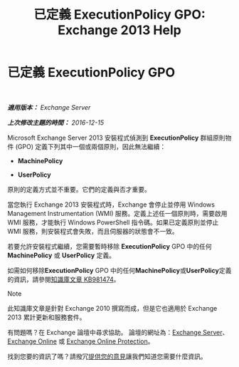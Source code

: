 ﻿---
title: '已定義 ExecutionPolicy GPO: Exchange 2013 Help'
TOCTitle: 已定義 ExecutionPolicy GPO
ms:assetid: 63de83e2-9a6b-4f57-85b9-df445bea18dd
ms:mtpsurl: https://technet.microsoft.com/zh-tw/library/ms.exch.setupreadiness.powershellexecutionpolicycheckset(v=EXCHG.150)
ms:contentKeyID: 61204228
ms.date: 05/21/2018
mtps_version: v=EXCHG.150
ms.translationtype: MT
---

# 已定義 ExecutionPolicy GPO

 

_**適用版本：** Exchange Server_

_**上次修改主題的時間：** 2016-12-15_

Microsoft Exchange Server 2013 安裝程式偵測到 **ExecutionPolicy** 群組原則物件 (GPO) 定義下列其中一個或兩個原則，因此無法繼續：

  - **MachinePolicy**

  - **UserPolicy**

原則的定義方式並不重要。它們的定義與否才重要。

當您執行 Exchange 2013 安裝程式時，Exchange 會停止並停用 Windows Management Instrumentation (WMI) 服務。定義上述任一個原則時，需要啟用 WMI 服務，才能執行 Windows PowerShell 指令碼。如果已定義原則並停止 WMI 服務，則安裝程式會失敗，而且伺服器的狀態會不一致。

若要允許安裝程式繼續，您需要暫時移除 **ExecutionPolicy** GPO 中的任何 **MachinePolicy** 或 **UserPolicy** 定義。

如需如何移除**ExecutionPolicy** GPO 中的任何**MachinePolicy**或**UserPolicy**定義的資訊，請參閱[知識庫文章 KB981474](https://go.microsoft.com/fwlink/?linkid=3052%26kbid=981474)。


> [!NOTE]  
> 此知識庫文章是針對 Exchange 2010 撰寫而成，但是它也適用於 Exchange 2013 累計更新和服務套件。




有問題嗎？在 Exchange 論壇中尋求協助。 論壇的網址為：[Exchange Server](https://go.microsoft.com/fwlink/p/?linkid=60612)、 [Exchange Online](https://go.microsoft.com/fwlink/p/?linkid=267542) 或 [Exchange Online Protection](https://go.microsoft.com/fwlink/p/?linkid=285351)。

找到您要的資訊了嗎？請撥冗[提供您的意見](mailto:exsetuphelpfeedback@microsoft.com?subject=exchange%202013%20setup%20help%20feedbac)讓我們知道您需要什麼資訊。

